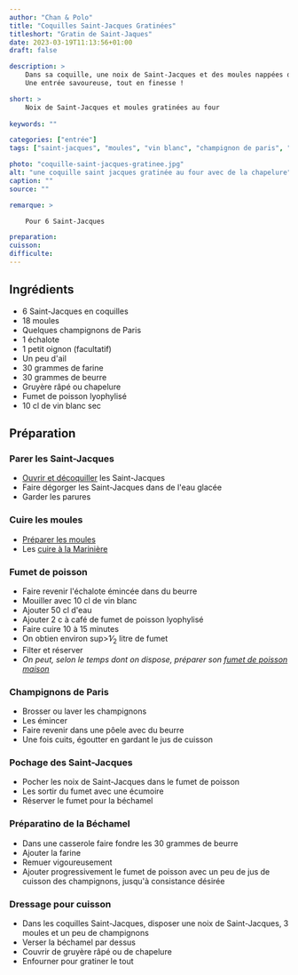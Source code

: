 ```yaml
---
author: "Chan & Polo"
title: "Coquilles Saint-Jacques Gratinées"
titleshort: "Gratin de Saint-Jaques"
date: 2023-03-19T11:13:56+01:00
draft: false

description: >
    Dans sa coquille, une noix de Saint-Jacques et des moules nappées de sauce Béchamel. Le tout gratiné au four/<br>
    Une entrée savoureuse, tout en finesse !

short: >
    Noix de Saint-Jacques et moules gratinées au four
    
keywords: ""

categories: ["entrée"]
tags: ["saint-jacques", "moules", "vin blanc", "champignon de paris", "échalote", "oignon", "ail", "marinière", "gruyère râpé", "chapelure", "fumet de poisson"]

photo: "coquille-saint-jacques-gratinee.jpg"
alt: "une coquille saint jacques gratinée au four avec de la chapelure"
caption: ""
source: ""

remarque: >

    Pour 6 Saint-Jacques

preparation: 
cuisson: 
difficulte:
---
```



## Ingrédients
- 6 Saint-Jacques en coquilles
- 18 moules
- Quelques champignons de Paris
- 1 échalote
- 1 petit oignon (facultatif)
- Un peu d'ail
- 30 grammes de farine
- 30 grammes de beurre
- Gruyère râpé ou chapelure
- Fumet de poisson lyophylisé
- 10 cl de vin blanc sec

## Préparation
### Parer les Saint-Jacques
- [Ouvrir et décoquiller](https://chefsimon.com/gourmets/chef-simon/recettes/ouvrir-et-decoquiller-une-coquille-saint-jacques) les Saint-Jacques
- Faire dégorger les Saint-Jacques dans de l'eau glacée
- Garder les parures
### Cuire les moules
- [Préparer les moules](https://chefsimon.com/gourmets/chef-simon/recettes/preparer-les-moules#:~:text=Le%20byssus%20enlev%C3%A9%20on%20v%C3%A9rifie,on%20enl%C3%A8ve%20les%20parasites%20calcaires.&text=Laver%20les%20moules%20en%20les,qui%20flottent)
- Les [cuire à la Marinière](https://chefsimon.com/gourmets/chef-simon/recettes/moules-mariniere--3)
### Fumet de poisson
- Faire revenir l'échalote émincée dans du beurre
- Mouiller avec 10 cl de vin blanc
- Ajouter 50 cl d'eau
- Ajouter 2 c à café de fumet de poisson lyophylisé
- Faire cuire 10 à 15 minutes
- On obtien environ sup>1</sup>&frasl;<sub>2</sub> litre de fumet
- Filter et réserver
- *On peut, selon le temps dont on dispose, préparer son [fumet de poisson maison](https://chefsimon.com/gourmets/chef-simon/recettes/fumet-de-poisson-classique)*
### Champignons de Paris
- Brosser ou laver les champignons
- Les émincer
- Faire revenir dans une pôele avec du beurre
- Une fois cuits, égoutter en gardant le jus de cuisson
### Pochage des Saint-Jacques
- Pocher les noix de Saint-Jacques dans le fumet de poisson
- Les sortir du fumet avec une écumoire
- Réserver le fumet pour la béchamel
### Préparatino de la Béchamel
- Dans une casserole faire fondre les 30 grammes de beurre
- Ajouter la farine
- Remuer vigoureusement
- Ajouter progressivement le fumet de poisson avec un peu de jus de cuisson des champignons, jusqu'à consistance désirée
### Dressage pour cuisson
- Dans les coquilles Saint-Jacques, disposer une noix de Saint-Jacques, 3 moules et un peu de champignons
- Verser la béchamel par dessus
- Couvrir de gruyère râpé ou de chapelure
- Enfourner pour gratiner le tout
